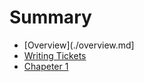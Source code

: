 # Summary
- [Overview](./overview.md]
- [Writing Tickets](./logilite_ticket_creation.md)
- [Chapeter 1](./chapter_1.md)
